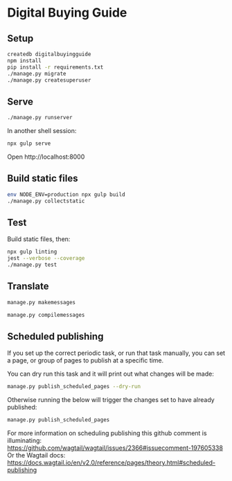 # Digital Buying Guide

## Setup

```bash
createdb digitalbuyingguide
npm install
pip install -r requirements.txt
./manage.py migrate
./manage.py createsuperuser
```

## Serve

```bash
./manage.py runserver
```

In another shell session:

```bash
npx gulp serve
```

Open http://localhost:8000

## Build static files

```bash
env NODE_ENV=production npx gulp build
./manage.py collectstatic
```

## Test

Build static files, then:

```bash
npx gulp linting
jest --verbose --coverage
./manage.py test
```

## Translate

```bash
manage.py makemessages
```

```bash
manage.py compilemessages
```

## Scheduled publishing

If you set up the correct periodic task, or run that task manually,
you can set a page, or group of pages to publish at a specific time.

You can dry run this task and it will print out what changes will be made:

```bash
manage.py publish_scheduled_pages --dry-run
```

Otherwise running the below will trigger the changes set to have already published:

```bash
manage.py publish_scheduled_pages
```

For more information on scheduling publishing this github comment is illuminating:
https://github.com/wagtail/wagtail/issues/2366#issuecomment-197605338
Or the Wagtail docs:
https://docs.wagtail.io/en/v2.0/reference/pages/theory.html#scheduled-publishing
